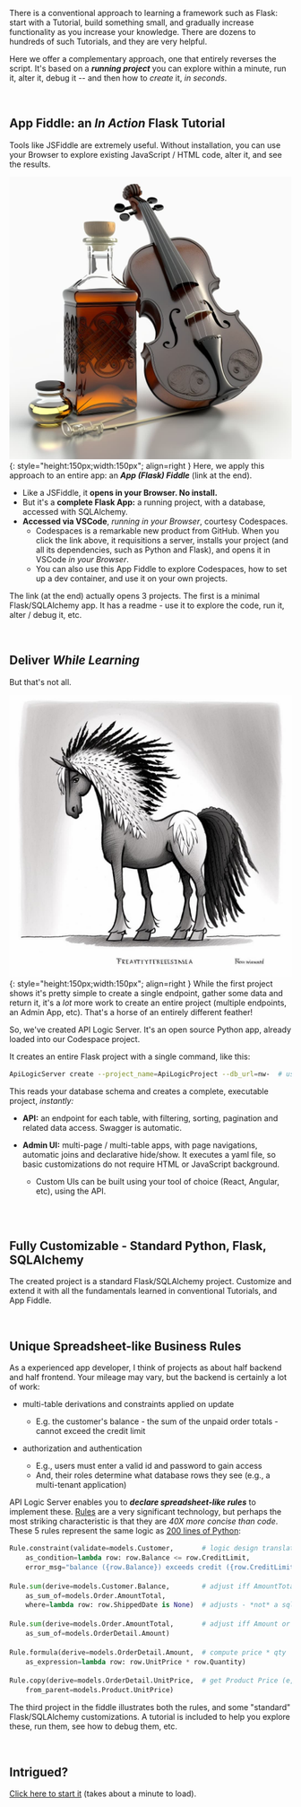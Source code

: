 There is a conventional approach to learning a framework such as Flask: start with a Tutorial, build something small, and gradually increase functionality as you increase your knowledge. There are dozens to hundreds of such Tutorials, and they are very helpful.

Here we offer a complementary approach, one that entirely reverses the script.  It's based on a ***running project*** you can explore within a minute, run it, alter it, debug it -- and then how to *create* it, *in seconds*.

&nbsp;

## App Fiddle: an *In Action* Flask Tutorial

Tools like JSFiddle are extremely useful.  Without installation, you can use your Browser to explore existing JavaScript / HTML code, alter it, and see the results.

![Flask Fiddle](images/vscode/app-fiddle/flask-fiddle.jpg){: style="height:150px;width:150px"; align=right }
Here, we apply this approach to an entire app: an ***App (Flask) Fiddle*** (link at the end).

* Like a JSFiddle, it **opens in your Browser.  No install.**
* But it's a **complete Flask App:** a running project, with a database, accessed with SQLAlchemy.
* **Accessed via VSCode**, *running in your Browser*, courtesy Codespaces.
    * Codespaces is a remarkable new product from GitHub.  When you click the link above, it requisitions a server, installs your project (and all its dependencies, such as Python and Flask), and opens it in VSCode *in your Browser*.
    * You can also use this App Fiddle to explore Codespaces, how to set up a dev container, and use it on your own projects.

The link (at the end) actually opens 3 projects.  The first is a minimal Flask/SQLAlchemy app.  It has a readme - use it to explore the code, run it, alter / debug it, etc.

&nbsp;

## Deliver *While Learning*

But that's not all.

![Flask Fiddle](images/vscode/app-fiddle/horse-feathers.jpg){: style="height:150px;width:150px"; align=right }
While the first project shows it's pretty simple to create a single endpoint, gather some data and return it, it's a *lot* more work to create an entire project (multiple endpoints, an Admin App, etc).  That's a horse of an entirely different feather!

So, we've created API Logic Server.  It's an open source Python app, already loaded into our Codespace project.

It creates an entire Flask project with a single command, like this:

```bash
ApiLogicServer create --project_name=ApiLogicProject --db_url=nw-  # use Northwind, no customizations
```

This reads your database schema and creates a complete, executable project, *instantly:*

* **API:** an endpoint for each table, with filtering, sorting, pagination and related data access.  Swagger is automatic.


* **Admin UI:** multi-page / multi-table apps, with page navigations, automatic joins and declarative hide/show.  It executes a yaml file, so basic customizations do not require HTML or JavaScript background.

    * Custom UIs can be built using your tool of choice (React, Angular, etc), using the API.<br><br>


&nbsp;

## Fully Customizable - Standard Python, Flask, SQLAlchemy

The created project is a standard Flask/SQLAlchemy project.  Customize and extend it with all the fundamentals learned in conventional Tutorials, and App Fiddle.

&nbsp;

## Unique Spreadsheet-like Business Rules

As a experienced app developer, I think of projects as about half backend and half frontend.  Your mileage may vary, but the backend is certainly a lot of work:

* multi-table derivations and constraints applied on update
    * E.g. the customer's balance - the sum of the unpaid order totals - cannot exceed 
the credit limit


* authorization and authentication
    * E.g., users must enter a valid id and password to gain access
    * And, their roles determine what database rows they see (e.g., a multi-tenant application)

API Logic Server enables you to ***declare spreadsheet-like rules*** to implement these.  [Rules](https://apilogicserver.github.io/Docs/Tech-Learning/Logic-Why) are a very significant technology, but perhaps the most striking characteristic is that they are *40X more concise than code*.  These 5 rules represent the same logic as [200 lines of Python](https://github.com/valhuber/LogicBank/wiki/by-code):

```python
Rule.constraint(validate=models.Customer,       # logic design translates directly into rules
    as_condition=lambda row: row.Balance <= row.CreditLimit,
    error_msg="balance ({row.Balance}) exceeds credit ({row.CreditLimit})")

Rule.sum(derive=models.Customer.Balance,        # adjust iff AmountTotal or ShippedDate or CustomerID changes
    as_sum_of=models.Order.AmountTotal,
    where=lambda row: row.ShippedDate is None)  # adjusts - *not* a sql select sum...

Rule.sum(derive=models.Order.AmountTotal,       # adjust iff Amount or OrderID changes
    as_sum_of=models.OrderDetail.Amount)

Rule.formula(derive=models.OrderDetail.Amount,  # compute price * qty
    as_expression=lambda row: row.UnitPrice * row.Quantity)

Rule.copy(derive=models.OrderDetail.UnitPrice,  # get Product Price (e,g., on insert, or ProductId change)
    from_parent=models.Product.UnitPrice)
```

The third project in the fiddle illustrates both the rules, and some "standard" Flask/SQLAlchemy customizations.  A tutorial is included to help you explore these, run them, see how to debug them, etc.

&nbsp;

## Intrigued?

[Click here to start it](https://github.com/codespaces/new?hide_repo_select=true&ref=main&repo=594296622)  (takes about a minute to load).
